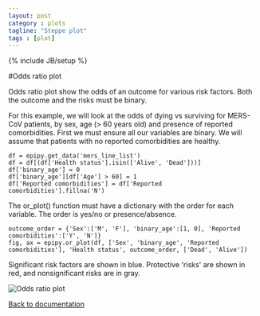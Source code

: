 ```yaml
---
layout: post
category : plots
tagline: "Steppe plot"
tags : [plot]
---
```

{% include JB/setup %}

#Odds ratio plot


Odds ratio plot show the odds of an outcome for various risk factors. Both the outcome and the risks must be binary.

For this example, we will look at the odds of dying vs surviving for MERS-CoV patients, by sex, age (> 60 years old) and presence of reported comorbidities. First we must ensure all our variables are binary. We will assume that patients with no reported comorbidities are healthy.

    df = epipy.get_data('mers_line_list')
    df = df[(df['Health status'].isin(['Alive', 'Dead']))]
    df['binary_age'] = 0
    df['binary_age'][df['Age'] > 60] = 1
    df['Reported comorbidities'] = df['Reported comorbidities'].fillna('N')


The or\_plot() function must have a dictionary with the order for each variable. The order is yes/no or presence/absence.

    outcome_order = {'Sex':['M', 'F'], 'binary_age':[1, 0], 'Reported comorbidities':['Y', 'N']}
    fig, ax = epipy.or_plot(df, ['Sex', 'binary_age', 'Reported comorbidities'], 'Health status', outcome_order, ['Dead', 'Alive'])

Significant risk factors are shown in blue. Protective 'risks' are shown in red, and nonsignificant risks are in gray.

![Odds ratio plot](http://github.com/cmrivers/epipy/blob/master/figs/oddsratio_example.png?raw=true)


[Back to documentation](http://cmrivers.github.io/epipy/categories.html)

